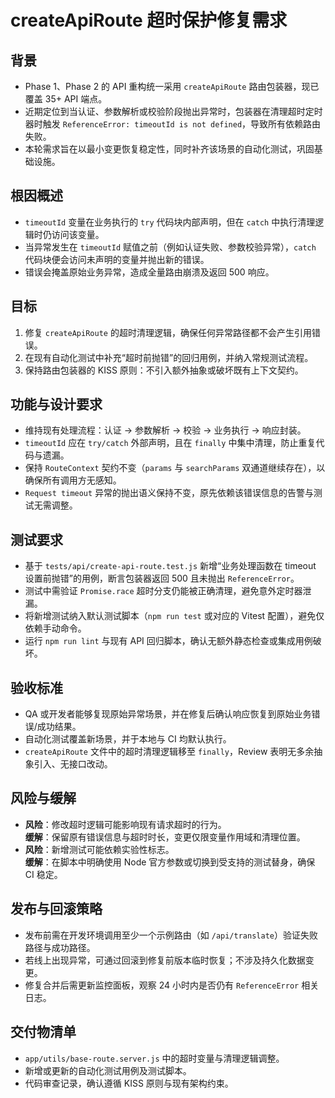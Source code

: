 # createApiRoute 超时保护修复需求

## 背景
- Phase 1、Phase 2 的 API 重构统一采用 `createApiRoute` 路由包装器，现已覆盖 35+ API 端点。
- 近期定位到当认证、参数解析或校验阶段抛出异常时，包装器在清理超时定时器时触发 `ReferenceError: timeoutId is not defined`，导致所有依赖路由失败。
- 本轮需求旨在以最小变更恢复稳定性，同时补齐该场景的自动化测试，巩固基础设施。

## 根因概述
- `timeoutId` 变量在业务执行的 `try` 代码块内部声明，但在 `catch` 中执行清理逻辑时仍访问该变量。
- 当异常发生在 `timeoutId` 赋值之前（例如认证失败、参数校验异常），`catch` 代码块便会访问未声明的变量并抛出新的错误。
- 错误会掩盖原始业务异常，造成全量路由崩溃及返回 500 响应。

## 目标
1. 修复 `createApiRoute` 的超时清理逻辑，确保任何异常路径都不会产生引用错误。
2. 在现有自动化测试中补充“超时前抛错”的回归用例，并纳入常规测试流程。
3. 保持路由包装器的 KISS 原则：不引入额外抽象或破坏既有上下文契约。

## 功能与设计要求
- 维持现有处理流程：认证 → 参数解析 → 校验 → 业务执行 → 响应封装。
- `timeoutId` 应在 `try/catch` 外部声明，且在 `finally` 中集中清理，防止重复代码与遗漏。
- 保持 `RouteContext` 契约不变（`params` 与 `searchParams` 双通道继续存在），以确保所有调用方无感知。
- `Request timeout` 异常的抛出语义保持不变，原先依赖该错误信息的告警与测试无需调整。

## 测试要求
- 基于 `tests/api/create-api-route.test.js` 新增“业务处理函数在 timeout 设置前抛错”的用例，断言包装器返回 500 且未抛出 `ReferenceError`。
- 测试中需验证 `Promise.race` 超时分支仍能被正确清理，避免意外定时器泄漏。
- 将新增测试纳入默认测试脚本（`npm run test` 或对应的 Vitest 配置），避免仅依赖手动命令。
- 运行 `npm run lint` 与现有 API 回归脚本，确认无额外静态检查或集成用例破坏。

## 验收标准
- QA 或开发者能够复现原始异常场景，并在修复后确认响应恢复到原始业务错误/成功结果。
- 自动化测试覆盖新场景，并于本地与 CI 均默认执行。
- `createApiRoute` 文件中的超时清理逻辑移至 `finally`，Review 表明无多余抽象引入、无接口改动。

## 风险与缓解
- **风险**：修改超时逻辑可能影响现有请求超时的行为。  
  **缓解**：保留原有错误信息与超时时长，变更仅限变量作用域和清理位置。
- **风险**：新增测试可能依赖实验性标志。  
  **缓解**：在脚本中明确使用 Node 官方参数或切换到受支持的测试替身，确保 CI 稳定。

## 发布与回滚策略
- 发布前需在开发环境调用至少一个示例路由（如 `/api/translate`）验证失败路径与成功路径。
- 若线上出现异常，可通过回滚到修复前版本临时恢复；不涉及持久化数据变更。
- 修复合并后需更新监控面板，观察 24 小时内是否仍有 `ReferenceError` 相关日志。

## 交付物清单
- `app/utils/base-route.server.js` 中的超时变量与清理逻辑调整。
- 新增或更新的自动化测试用例及测试脚本。
- 代码审查记录，确认遵循 KISS 原则与现有架构约束。
